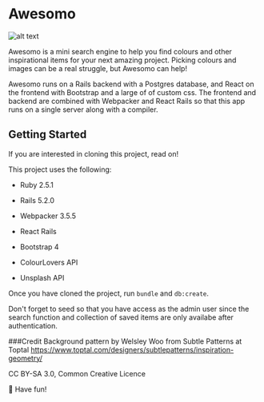 # Awesomo
 
![alt text](https://github.com/joslinchan/final_project/blob/awesomo_transition/app/assets/images/AwesomoLogoDarkGrey.png "Awesomo Logo")

Awesomo is a mini search engine to help you find colours and other inspirational items for your next amazing project. Picking colours and images can be a real struggle, but Awesomo can help!

Awesomo runs on a Rails backend with a Postgres database, and React on the frontend with Bootstrap and a large of of custom css. The frontend and backend are combined with Webpacker and React Rails so that this app runs on a single server along with a compiler.

## Getting Started
If you are interested in cloning this project, read on!

This project uses the following:

* Ruby 2.5.1

* Rails 5.2.0

* Webpacker 3.5.5

* React Rails

* Bootstrap 4

* ColourLovers API

* Unsplash API

Once you have cloned the project, run `bundle` and `db:create`.

Don't forget to seed so that you have access as the admin user since the search function and collection of saved items are only availabe after authentication.

###Credit
Background pattern by Welsley Woo from Subtle Patterns at Toptal 
https://www.toptal.com/designers/subtlepatterns/inspiration-geometry/

CC BY-SA 3.0, Common Creative Licence 


🌈 Have fun!
